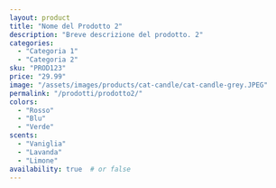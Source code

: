 ```yaml
---
layout: product
title: "Nome del Prodotto 2"
description: "Breve descrizione del prodotto. 2"
categories:
  - "Categoria 1"
  - "Categoria 2"
sku: "PROD123"
price: "29.99"
image: "/assets/images/products/cat-candle/cat-candle-grey.JPEG"
permalink: "/prodotti/prodotto2/"
colors:
  - "Rosso"
  - "Blu"
  - "Verde"
scents:
  - "Vaniglia"
  - "Lavanda"
  - "Limone"
availability: true  # or false
---
```

